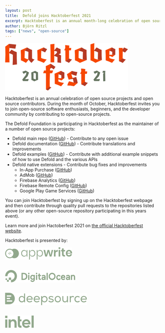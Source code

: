 ```yaml
---
layout: post
title:  Defold joins Hacktoberfest 2021
excerpt: Hacktoberfest is an annual month-long celebration of open source projects and open source contributions
author: Björn Ritzl
tags: ["news", "open-source"]
---
```


![](/images/logo/hacktoberfest/logo-hacktoberfest-dark.png)

Hacktoberfest is an annual celebration of open source projects and open source contributors. During the month of October, Hacktoberfest invites you to join open-source software enthusiasts, beginners, and the developer community by contributing to open-source projects.

The Defold Foundation is participating in Hacktoberfest as the maintainer of a number of open source projects:

* Defold main repo ([GitHub](https://www.github.com/defold/defold)) - Contribute to any open issue
* Defold documentation ([GitHub](https://www.github.com/defold/doc)) - Contribute translations and improvements
* Defold examples ([GitHub](https://www.github.com/defold/examples)) - Contribute with additional example snippets of how to use Defold and the various APIs
* Defold native extensions - Contribute bug fixes and improvements
  * In-App Purchase ([GitHub](https://github.com/defold/extension-iap))
  * AdMob ([GitHub](https://github.com/defold/extension-admob))
  * Firebase Analytics ([GitHub](https://github.com/defold/extension-firebase-analytics))
  * Firebase Remote Config ([GitHub](https://github.com/defold/extension-firebase-remoteconfig))
  * Google Play Game Services ([GitHub](https://github.com/defold/extension-gpgs))

You can join Hacktoberfest by signing up on the Hacktoberfest webpage and then contribute through quality pull requests to the repositories listed above (or any other open-source repository participating in this years event).

Learn more and join Hactoberfest 2021 on [the official Hacktoberfest website](https://hacktoberfest.digitalocean.com/).

Hacktoberfest is presented by:

![](/images/logo/hacktoberfest/appwrite.png)<br/><br/>

![](/images/logo/hacktoberfest/digitalocean.png)<br/><br/>

![](/images/logo/hacktoberfest/deepsource.png)<br/><br/>

![](/images/logo/hacktoberfest/intel.png)<br/><br/>
